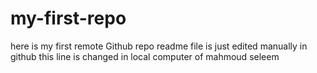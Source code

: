 # my-first-repo
here is my  first remote Github repo
readme file is just edited manually in github
this line is changed in local computer of mahmoud seleem